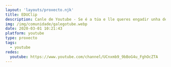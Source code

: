 ```yaml
---
layout: 'layouts/proxecto.njk'
title: EDUClip
description: Canle de Youtube - Se é a túa e lle queres engadir unha descripción e etiquetas, ponte en contacto con nós.
img: /img/comunidade/galegotube.webp
date: 2020-03-01 10:21:43
platform: youtube
type: proxecto
tags:
  - youtube
redes:
  youtube: https://www.youtube.com/channel/UCnxmb9_9bBoG4u_FghOcZTA
---
```


